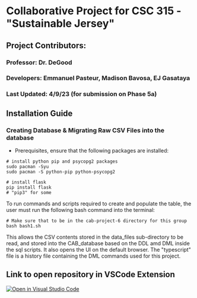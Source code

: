 # Collaborative Project for CSC 315 - "Sustainable Jersey"

## Project Contributors:
### Professor: Dr. DeGood
### Developers: Emmanuel Pasteur, Madison Bavosa, EJ Gasataya
### Last Updated: 4/9/23 (for submission on Phase 5a)

## Installation Guide

### Creating Database & Migrating Raw CSV Files into the database
* Prerequisites, ensure that the following packages are installed:
```
# install python pip and psycopg2 packages
sudo pacman -Syu
sudo pacman -S python-pip python-psycopg2

# install flask
pip install flask
# "pip3" for some
```
To run commands and scripts required to create and populate the table, the user must run the following bash command into the terminal:

```
# Make sure that to be in the cab-project-6 directory for this group
bash bash1.sh
```

This allows the CSV contents stored in the data_files sub-directory to be read, and 
stored into the CAB_database based on the DDL amd DML inside the sql scripts. It also opens the UI on the default browser. 
The "typescript" file is a history file containing the DML commands used for this project.


## Link to open repository in VSCode Extension
[![Open in Visual Studio Code](https://classroom.github.com/assets/open-in-vscode-c66648af7eb3fe8bc4f294546bfd86ef473780cde1dea487d3c4ff354943c9ae.svg)](https://classroom.github.com/online_ide?assignment_repo_id=10765357&assignment_repo_type=AssignmentRepo)
